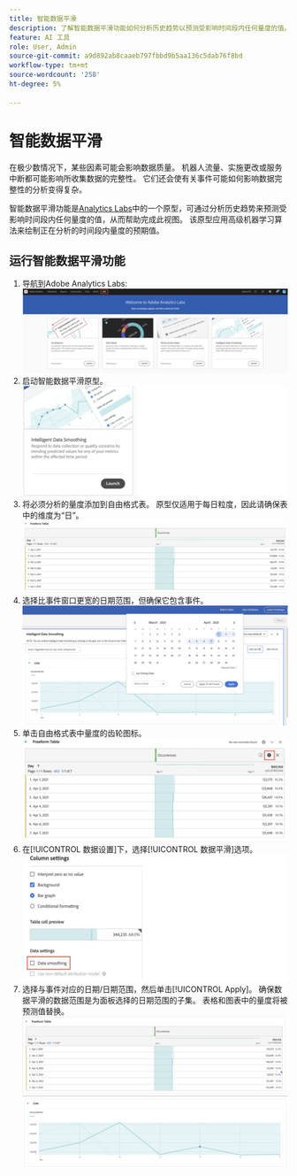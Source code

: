 ```yaml
---
title: 智能数据平滑
description: 了解智能数据平滑功能如何分析历史趋势以预测受影响时间段内任何量度的值。
feature: AI 工具
role: User, Admin
source-git-commit: a9d892ab8caaeb797fbbd9b5aa136c5dab76f8bd
workflow-type: tm+mt
source-wordcount: '258'
ht-degree: 5%

---
```


# 智能数据平滑

在极少数情况下，某些因素可能会影响数据质量。 机器人流量、实施更改或服务中断都可能影响所收集数据的完整性。 它们还会使有关事件可能如何影响数据完整性的分析变得复杂。

智能数据平滑功能是[Analytics Labs](/help/analyze/labs.md)中的一个原型，可通过分析历史趋势来预测受影响时间段内任何量度的值，从而帮助完成此视图。 该原型应用高级机器学习算法来绘制正在分析的时间段内量度的预期值。

## 运行智能数据平滑功能

1. 导航到Adobe Analytics Labs:
   ![Labs](assets/labs.png)
1. 启动智能数据平滑原型。
   ![Launch原型](assets/intelligent-ds.png)
1. 将必须分析的量度添加到自由格式表。 原型仅适用于每日粒度，因此请确保表中的维度为“日”。
   ![添加量度](assets/add-metric.png)
1. 选择比事件窗口更宽的日期范围，但确保它包含事件。
   ![日期范围](assets/date-range.png)
1. 单击自由格式表中量度的齿轮图标。
   ![齿轮图标](assets/gear-icon.png)
1. 在[!UICONTROL 数据设置]下，选择[!UICONTROL 数据平滑]选项。
   ![数据平滑](assets/column-setting.png)
1. 选择与事件对应的日期/日期范围，然后单击[!UICONTROL Apply]。
确保数据平滑的数据范围是为面板选择的日期范围的子集。 表格和图表中的量度将被预测值替换。
   ![预测值](assets/predictive-values.png)

